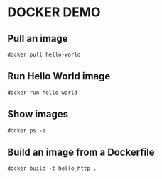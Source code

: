 # DOCKER DEMO

## Pull an image

`docker pull hello-world`

## Run Hello World image

`docker run hello-world`

## Show images

`docker ps -a`

## Build an image from a Dockerfile

`docker build -t hello_http .`